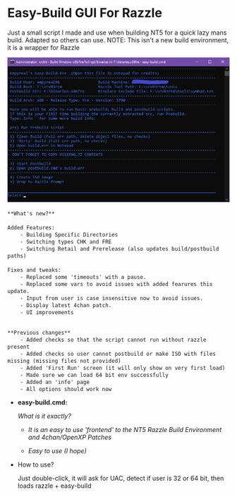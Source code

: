 # Easy-Build GUI For Razzle
Just a small script I made and use when building NT5 for a quick lazy mans build. Adapted so others can use.
NOTE: This isn't a new build environment, it is a wrapper for Razzle

![](https://github.com/Empyreal96/easy-build-nt5/raw/main/easy-build.png)



```
**What's new?**

Added Features:
	- Building Specific Directories
	- Switching types CHK and FRE
	- Switching Retail and Prerelease (also updates build/postbuild paths)

Fixes and tweaks: 
	- Replaced some 'timeouts' with a pause.
	- Replaced some vars to avoid issues with added fearures this update.
	- Input from user is case insensitive now to avoid issues.
	- Display latest 4chan patch.
	- UI improvements


```



```
**Previous changes**
	- Added checks so that the script cannot run without razzle present
	- Added checks so user cannot postbuild or make ISO with files missing (missing files not provided)
	- Added 'First Run' screen (it will only show on very first load)
	- Made sure we can load 64 bit env successfully
	- Added an 'info' page 
	- All options should work now
```



- **easy-build.cmd:**

  *What is it exactly?*

  - *It is an easy to use 'frontend' to the NT5 Razzle Build Environment and 4chan/OpenXP Patches*

  - *Easy to use (I hope)*

- How to use?

  Just double-click, it will ask for UAC, detect if user is 32 or 64 bit, then loads razzle + easy-build

